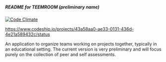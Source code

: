 ##### README for TEEMROOM (preliminary name)

[![Code Climate](https://codeclimate.com/github/pitosalas/teemroom.png)](https://codeclimate.com/github/pitosalas/teemroom)

https://www.codeship.io/projects/43a58aa0-ae33-0131-436d-4e21a589432c/status

An application to organize teams working on projects together, typically in an educational setting. The current version is very preliminary and will focus purely on the collection of peer and self assessments.

